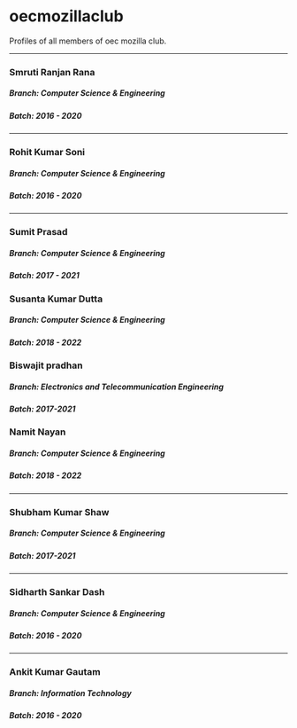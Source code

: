 # oecmozillaclub
Profiles of all members of oec mozilla club.

-----------------------------------------

### Smruti Ranjan Rana
##### Branch: Computer Science & Engineering
##### Batch: 2016 - 2020

--------

### Rohit Kumar Soni
##### Branch: Computer Science & Engineering
##### Batch: 2016 - 2020

--------
### Sumit Prasad
##### Branch: Computer Science & Engineering
##### Batch: 2017 - 2021

### Susanta Kumar Dutta
##### Branch: Computer Science & Engineering
##### Batch: 2018 - 2022

### Biswajit pradhan
##### Branch: Electronics and Telecommunication Engineering
##### Batch: 2017-2021


### Namit Nayan
##### Branch: Computer Science & Engineering
##### Batch: 2018 - 2022
---------------------------------------------
### Shubham Kumar Shaw
##### Branch: Computer Science & Engineering
##### Batch: 2017-2021

---------------------------------------------
### Sidharth Sankar Dash
##### Branch: Computer Science & Engineering
##### Batch: 2016 - 2020

---------------------------------------------
### Ankit Kumar Gautam
##### Branch: Information Technology
##### Batch: 2016 - 2020
